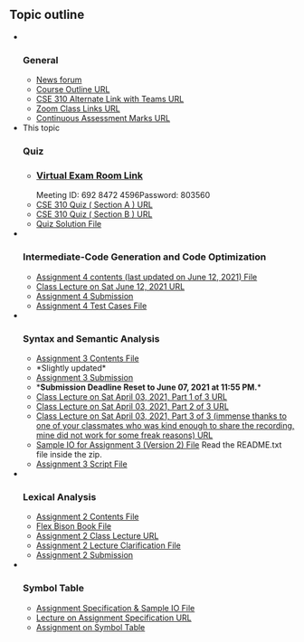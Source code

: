 <h2>Topic outline</h2><ul><li><img width="1" height="1" src="..%5C..%5CJanuary%202018%5CCSE102%5Cfile%5Cspacer.gif" />
<img width="1" height="1" src="..%5C..%5CJanuary%202018%5CCSE102%5Cfile%5Cspacer.gif" />
<h3>General</h3>
<ul><li>
<a href="News%20forum">News forum</a>



</li><li>
<a href="https://moodle.cse.buet.ac.bd/mod/url/view.php?id=7875">Course Outline URL</a>



</li><li>
<a href="https://moodle.cse.buet.ac.bd/mod/url/view.php?id=8398">CSE 310 Alternate Link with Teams URL</a>



</li><li>
<a href="https://moodle.cse.buet.ac.bd/mod/url/view.php?id=7886">Zoom Class Links URL</a>



</li><li>
<a href="https://moodle.cse.buet.ac.bd/mod/url/view.php?id=8184">Continuous Assessment Marks URL</a>



</li></ul>
</li><li>This topic
<img width="1" height="1" src="..%5C..%5CJanuary%202018%5CCSE102%5Cfile%5Cspacer.gif" />
<h3>Quiz</h3>
<ul><li>
<h3><a href="https://bdren.zoom.us/j/69284724596?pwd=SVBUNEdpVm1MV2hxanZmVmhQKzZHQT09">Virtual Exam Room Link</a></h3>Meeting ID: 692 8472 4596Password: 803560





</li><li>
<a href="https://moodle.cse.buet.ac.bd/mod/url/view.php?id=9111">CSE 310 Quiz ( Section A ) URL</a>



</li><li>
<a href="https://moodle.cse.buet.ac.bd/mod/url/view.php?id=9112">CSE 310 Quiz ( Section B ) URL</a>



</li><li>
<a href="file%5C310_Quiz_Solution.pdf">Quiz Solution  File</a>



</li></ul>
</li><li><img width="1" height="1" src="..%5C..%5CJanuary%202018%5CCSE102%5Cfile%5Cspacer.gif" />
<img width="1" height="1" src="..%5C..%5CJanuary%202018%5CCSE102%5Cfile%5Cspacer.gif" />
<h3>Intermediate-Code Generation and Code Optimization</h3>
<ul><li>
<a href="file%5CAssignemnt%204.zip">Assignment 4 contents (last updated on June 12, 2021) File</a>



</li><li>
<a href="https://moodle.cse.buet.ac.bd/mod/url/view.php?id=8769">Class Lecture on Sat June 12, 2021 URL</a>



</li><li>
<a href="Assignment%204%20Submission">Assignment 4 Submission</a>



</li><li>
<a href="file%5Cassignment4_test.zip">Assignment 4 Test Cases File</a>



</li></ul>
</li><li><img width="1" height="1" src="..%5C..%5CJanuary%202018%5CCSE102%5Cfile%5Cspacer.gif" />
<img width="1" height="1" src="..%5C..%5CJanuary%202018%5CCSE102%5Cfile%5Cspacer.gif" />
<h3>Syntax and Semantic Analysis</h3>
<ul><li>
<a href="file%5CAssignment%203%20-%20YACC.zip">Assignment 3 Contents File</a>



</li><li>
*Slightly updated*






</li><li>
<a href="Assignment%203%20Submission">Assignment 3 Submission</a>



</li><li>
*<b>Submission Deadline Reset to June 07, 2021 at 11:55 PM.</b>*





</li><li>
<a href="https://moodle.cse.buet.ac.bd/mod/url/view.php?id=8402">Class Lecture on Sat April 03, 2021, Part 1 of 3 URL</a>



</li><li>
<a href="https://moodle.cse.buet.ac.bd/mod/url/view.php?id=8403">Class Lecture on Sat April 03, 2021, Part 2 of 3 URL</a>



</li><li>
<a href="https://moodle.cse.buet.ac.bd/mod/url/view.php?id=8422">Class Lecture on Sat April 03, 2021, Part 3 of 3 (immense thanks to one of your classmates who was kind enough to share the recording, mine did not work for some freak reasons) URL</a>



</li><li>
<a href="file%5CsampleIO_V2.zip">Sample IO for Assignment 3 (Version 2) File</a>
Read the README.txt file inside the zip.<br />





</li><li>
<a href="file%5Cscript.sh">Assignment 3 Script File</a>



</li></ul>
</li><li><img width="1" height="1" src="..%5C..%5CJanuary%202018%5CCSE102%5Cfile%5Cspacer.gif" />
<img width="1" height="1" src="..%5C..%5CJanuary%202018%5CCSE102%5Cfile%5Cspacer.gif" />
<h3>Lexical Analysis</h3>
<ul><li>
<a href="file%5CCSE310_Assignment2.zip">Assignment 2 Contents File</a>



</li><li>
<a href="file%5Cflex__bison.pdf">Flex Bison Book File</a>



</li><li>
<a href="https://moodle.cse.buet.ac.bd/mod/url/view.php?id=8236">Assignment 2 Class Lecture URL</a>



</li><li>
<a href="file%5Cclarification.txt">Assignment 2 Lecture Clarification File</a>



</li><li>
<a href="Assignment%202%20Submission">Assignment 2 Submission</a>



</li></ul>
</li><li><img width="1" height="1" src="..%5C..%5CJanuary%202018%5CCSE102%5Cfile%5Cspacer.gif" />
<img width="1" height="1" src="..%5C..%5CJanuary%202018%5CCSE102%5Cfile%5Cspacer.gif" />
<h3>Symbol Table</h3>
<ul><li>
<a href="file%5CCSE310_Assignment1.zip">Assignment Specification & Sample IO File</a>



</li><li>
<a href="https://moodle.cse.buet.ac.bd/mod/url/view.php?id=8036">Lecture on Assignment Specification URL</a>



</li><li>
<a href="Assignment%20on%20Symbol%20Table">Assignment on Symbol Table</a>



</li></ul>
</li></ul>
